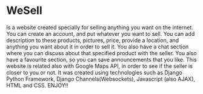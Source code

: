 # WeSell 
Is a website created specially for selling anything you want on the internet. You can create an account, and put whatever you want to sell.
You can add description to these products, pictures, price, provide a location, and anything you want about it in order to sell it.
You also have a chat section where you can discuss about that specified product with the seller. 
You also have a favourite section, so you can save announcements that you like. 
This website is related also with Google Maps API, in order to see if the seller is closer to you or not. 
It was created using technologies such as Django Python Framework, Django Channels(Websockets), Javascript (also AJAX), HTML and CSS.
ENJOY!!
